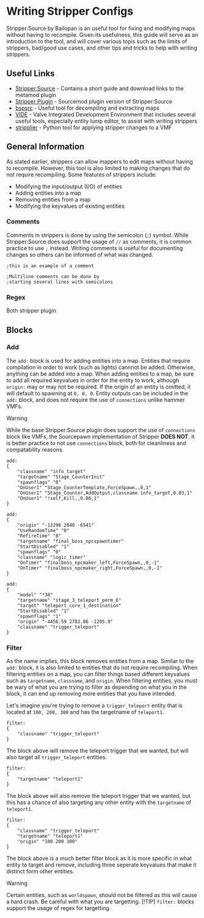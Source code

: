 # Writing Stripper Configs

Stripper:Source by Bailopan is an useful tool for fixing and modifying maps without having to recompile. Given its usefulness, this guide will serve as an introduction to the tool, and will cover various topis such as the limits of strippers, bad/good use cases, and other tips and tricks to help with writing strippers.

## Useful Links

- [Stripper:Source](https://www.bailopan.net/stripper/) - Contains a short guide and download links to the metamod plugin
- [Stripper Plugin](https://github.com/srcdslab/sm-plugin-stripper) - Sourcemod plugin version of Stripper:Source
- [bspsrc](https://github.com/ata4/bspsrc) - Useful tool for decompiling and extracting maps
- [VIDE](https://www.tophattwaffle.com/downloads/vide/) - Valve Integrated Development Environment that includes several useful tools, especially entity lump editor, to assist with writing strippers
- [stripplier](https://github.com/Source2ZE/Stripplier) - Python tool for applying stripper changes to a VMF

## General Information

As stated earlier, strippers can allow mappers to edit maps without having to recompile. However, this tool is also limited to making changes that do not require recompiling. Some features of strippers include:

- Modifying the input/output (I/O) of entities
- Adding entities into a map
- Removing entities from a map
- Modifying the keyvalues of existing entities

### Comments

Comments in strippers is done by using the semicolon (`;`) symbol. While Stripper:Source does support the usage of `//` as comments, it is common practice to use `;` instead. Writing comments is useful for documenting changes so others can be informed of what was changed.

```text
;this is an example of a comment
```

```text
;Multiline comments can be done by
;starting several lines with semicolons
```

### Regex

Both stripper plugin

## Blocks

### Add

The `add:` block is used for adding entities into a map. Entities that require compilation in order to work (such as lights) cannnot be added. Otherwise, anything can be added into a map. When adding entities to a map, be sure to add all required keyvalues in order for the entity to work, although `origin:` may or may not be required. If the origin of an entity is omitted, it will default to spawning at `0, 0, 0`. Entity outputs can be included in the `add:` block, and does not require the use of `connections` unlike hammer VMFs.

> [!WARNING]
> While the base Stripper:Source plugin does support the use of `connections` block like VMFs, the Sourcepawn implementation of Stripper **DOES NOT**. It is better practice to not use `connections` block, both for cleanliness and compatability reasons.

```text
add:
{
    "classname" "info_target"
    "targetname" "Stage_CounterInit"
    "spawnflags" "0"
    "OnUser1" "Stage_CounterTemplate,ForceSpawn,,0,1"
    "OnUser1" "Stage_Counter,AddOutput,classname info_target,0.03,1"
    "OnUser1" "!self,Kill,,0.06,1"
}
```

```text
add:
{
    "origin" "-13296 2840 -6541"
    "UseRandomTime" "0"
    "RefireTime" "8"
    "targetname" "final_boss_npcspawntimer"
    "StartDisabled" "1"
    "spawnflags" "0"
    "classname" "logic_timer"
    "OnTimer" "finalboss_npcmaker_left,ForceSpawn,,0,-1"
    "OnTimer" "finalboss_npcmaker_right,ForceSpawn,,0,-1"
}
```

```text
add:
{
    "model" "*38"
    "targetname" "stage_3_teleport_perm_6"
    "target" "teleport_core_1_destination"
    "StartDisabled" "1"
    "spawnflags" "1"
    "origin" "-4456.59 2782.86 -1205.9"
    "classname" "trigger_teleport"
}
```

### Filter

As the name implies, this block removes entities from a map. Similar to the `add:` block, it is also limited to entities that do not require recompiling. When filtering entities on a map, you can filter things based different keyvalues such as `targetname`, `classname`, and `origin`. When filtering entities, you must be wary of what you are trying to filter as depending on what you in the block, it can end up removing more entities that you have intended.

Let's imagine you're trying to remove a `trigger_teleport` entity that is located at `100, 200, 300` and has the targetname of `teleport1`.

```text
filter:
{
    "classname" "trigger_teleport"
}
```

The block above will remove the teleport trigger that we wanted, but will also target all `trigger_teleport` entities.

```text
filter:
{
    "targetname" "teleport1"
}
```

The block above will also remove the teleport trigger that we wanted, but this has a chance of also targeting any other entity with the `targetname` of `teleport1`.

```text
filter:
{
    "classname" "trigger_teleport"
    "targetname" "teleport1"
    "origin" "100 200 300"
}
```

The block above is a much better filter block as it is more specific in what entity to target and remove, including three seperate keyvalues that make it distinct form other entities.

> [!WARNING]
> Certain entities, such as `worldspawn`, should not be filtered as this will cause a hard crash. Be careful with what you are targetting.
> [!TIP]
> `filter:` blocks support the usage of regex for targetting. 